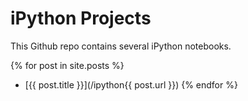 ---
---
# iPython Projects

This Github repo contains several iPython notebooks.

{% for post in site.posts %}
* [{{ post.title }}](/ipython{{ post.url }})
{% endfor %}

